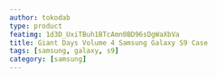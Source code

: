 ```yaml
---
author: tokodab
type: product
featimg: 1d3D_UxiTBuh1BTcAmn0BD96sDgWaXbVa
title: Giant Days Volume 4 Samsung Galaxy S9 Case
tags: [samsung, galaxy, s9]
category: [samsung]
---
```


